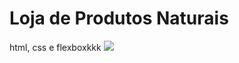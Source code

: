 # Loja de Produtos Naturais

html, css e flexboxkkk
<img src="https://github.com/dieegobs/loja-de-produtos-naturais/blob/main/images/Site.png?raw=true"/>
